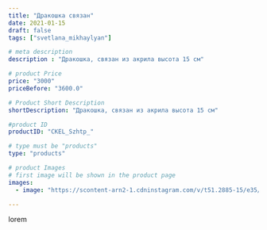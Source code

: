 ```yaml
---
title: "Дракошка связан"
date: 2021-01-15
draft: false
tags: ["svetlana_mikhaylyan"]

# meta description
description : "Дракошка, связан из акрила высота 15 см"

# product Price
price: "3000"
priceBefore: "3600.0"

# Product Short Description
shortDescription: "Дракошка, связан из акрила высота 15 см"

#product ID
productID: "CKEL_Szhtp_"

# type must be "products"
type: "products"

# product Images
# first image will be shown in the product page
images:
  - image: "https://scontent-arn2-1.cdninstagram.com/v/t51.2885-15/e35/139030997_435796497459649_7588976450697654038_n.jpg?se=7&tp=1&_nc_ht=scontent-arn2-1.cdninstagram.com&_nc_cat=101&_nc_ohc=bsJgTYlfGz8AX8IOk4p&oh=1de020473c7d1a96d15f332346742453&oe=6072547D&ig_cache_key=MjQ4NzE2NTYyMjI0NTg0MTUzNQ%3D%3D.2"

---
```

lorem
